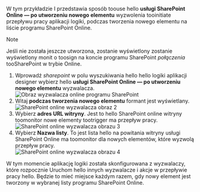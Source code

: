 W tym przykładzie I przedstawia sposób toouse hello **usługi SharePoint Online — po utworzeniu nowego elementu** wyzwolenia tooinitiate przepływu pracy aplikacji logiki, podczas tworzenia nowego elementu na liście programu SharePoint Online.

> [!NOTE]
> Jeśli nie została jeszcze utworzona, zostanie wyświetlony zostanie wyświetlony monit o toosign na koncie programu SharePoint *połączenia* tooSharePoint w trybie Online.  
> 
> 

1. Wprowadź *sharepoint* w polu wyszukiwania hello hello logiki aplikacji designer wybierz hello **usługi SharePoint Online — po utworzeniu nowego elementu** wyzwalacza.  
   ![Obraz wyzwalacza online programu SharePoint](./media/connectors-create-api-sharepointonline/trigger-1.png)  
2. Witaj **podczas tworzenia nowego elementu** formant jest wyświetlany.  
   ![SharePoint online wyzwalacza obraz 2](./media/connectors-create-api-sharepointonline/trigger-2.png)   
3. Wybierz **adres URL witryny**. Jest to hello SharePoint online witryny toomonitor nowe elementy tootrigger ma przepływ pracy.  
   ![SharePoint online wyzwalacza obrazu 3](./media/connectors-create-api-sharepointonline/trigger-3.png)   
4. Wybierz **Nazwa listy**. To jest lista hello na powitania witryny usługi SharePoint Online ma toomonitor dla nowych elementów, które wyzwolą przepływ pracy.  
   ![SharePoint online wyzwalacza obrazu 4](./media/connectors-create-api-sharepointonline/trigger-4.png)   

W tym momencie aplikację logiki została skonfigurowana z wyzwalaczy, które rozpocznie Uruchom hello innych wyzwalacze i akcje w przepływie pracy hello. Będzie to mieć miejsce każdym razem, gdy nowy element jest tworzony w wybranej listy programu SharePoint Online.  

